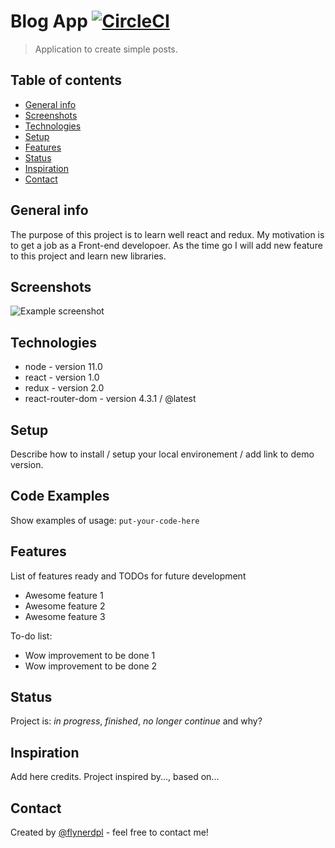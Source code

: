 # Blog App [![CircleCI](https://circleci.com/gh/Szalbik/ReactBlog/tree/master.svg?style=svg)](https://circleci.com/gh/Szalbik/ReactBlog/tree/master)

> Application to create simple posts.

## Table of contents

- [General info](#general-info)
- [Screenshots](#screenshots)
- [Technologies](#technologies)
- [Setup](#setup)
- [Features](#features)
- [Status](#status)
- [Inspiration](#inspiration)
- [Contact](#contact)

## General info

The purpose of this project is to learn well react and redux. My motivation is to get a job as a Front-end developoer. As the time go I will add new feature to this project and learn new libraries.

## Screenshots

![Example screenshot](./img/screenshot.png)

## Technologies

- node - version 11.0
- react - version 1.0
- redux - version 2.0
- react-router-dom - version 4.3.1 / @latest

## Setup

Describe how to install / setup your local environement / add link to demo version.

## Code Examples

Show examples of usage:
`put-your-code-here`

## Features

List of features ready and TODOs for future development

- Awesome feature 1
- Awesome feature 2
- Awesome feature 3

To-do list:

- Wow improvement to be done 1
- Wow improvement to be done 2

## Status

Project is: _in progress_, _finished_, _no longer continue_ and why?

## Inspiration

Add here credits. Project inspired by..., based on...

## Contact

Created by [@flynerdpl](https://www.flynerd.pl/) - feel free to contact me!
